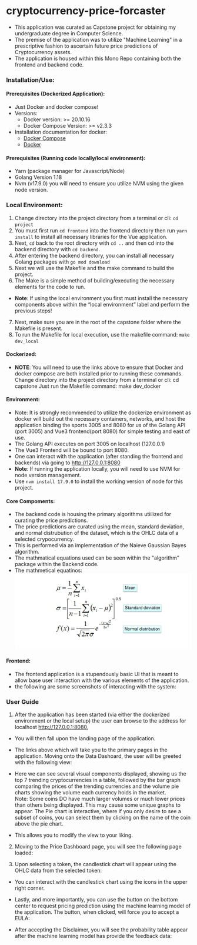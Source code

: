 # cryptocurrency-price-forcaster
- This application was curated as Capstone project for obtaining my undergraduate degree in Computer Science. 
- The premise of the application was to utilize "Machine Learning" in a prescriptive fashion to ascertain future price predictions of Cryptocurrency assets. 
- The application is housed within this Mono Repo containing both the frontend and backend code.

### Installation/Use:

#### Prerequisites (Dockerized Application):
- Just Docker and docker compose! 
- Versions:
    - Docker version:  >= 20.10.16
    - Docker Compose Version: >= v2.3.3  
- Installation documentation for docker:
    - [Docker Compose](https://docs.docker.com/compose/install/)
    - [Docker]()

#### Prerequisites (Running code locally/local environment):
- Yarn (package manager for Javascript/Node)
- Golang Version 1.18
- Nvm (v17.9.0) you will need to ensure you utilize NVM using the given node version.

### Local Environment:
1. Change directory into the project directory from a terminal or cli: ```cd project```
2. You must first run ```cd frontend``` into the frontend directory then run ```yarn install``` to install all necessary libraries for the Vue application. 
3. Next, ```cd``` back to the root directory with ```cd ..``` and then cd into the backend directory with ```cd backend```. 
4. After entering the backend directory, you can install all necessary Golang packages with ```go mod download```
5. Next we will use the Makefile and the make command to build the project.
6. The Make is a simple method of building/executing the necessary elements for the code to run.
- <b>Note</b>: If using the local environment you first must install the necessary components above within the “local environment” label and perform the previous steps!
7. Next, make sure you are in the root of the capstone folder where the Makefile is present. 
8. To run the Makefile for local execution, use the makefile command: ```make dev_local```

#### Dockerized:
- <b>NOTE</b>: You will need to use the links above to ensure that Docker and docker compose are both installed prior to running these commands.
Change directory into the project directory from a terminal or cli: cd capstone
Just run the Makefile command: make dev_docker

#### Environment:
- Note: It is strongly recommended to utilize the dockerize environment as docker will build out the necessary containers, networks, and host the application binding the sports 3005 and 8080 for us of the Golang API (port 3005) and Vue3 frontend(port 8080) for simple testing and east of use.
- The Golang API executes on port 3005 on localhost (127.0.0.1)
- The Vue3 Frontend will be bound to port 8080.
- One can interact with the application (after standing the frontend and backends) via going to http://127.0.0.1:8080
- <b>Note</b>: If running the application locally, you will need to use NVM for node version management.
- Use ```nvm install 17.9.0``` to install the working version of node for this project.
#### Core Compoments:
- The backend code is housing the primary algorithms utiilized for curating the price predictions. 
- The price predictions are curated using the mean, standard deviation, and normal distrubution of the dataset, which is the OHLC data of a selected crypocurrency. 
- This is performed via an implementation of the Naieve Gaussian Bayes algorithm. 
- The mathmatical equations used can be seen within the "algorithm" package within the Backend code.
- The mathmetical equatinos:
![Equation](./resources/images/maths.png)

#### Frontend:
- The frontend application is a stupendously basic UI that is meant to allow base user interaction with the various elements of the application.
- the following are some screenshots of interacting with the system:

### User Guide
1. After the application has been started (via either the dockerized environment or the local setup) the user can browse to the address for localhost http://127.0.0.1:8080,

- You will then fall upon the landing page of the application.

- The links above which will take you to the primary pages in the application. Moving onto the Data Dashoard, the user will be greeted with the following view:

- Here we can see several visual components displayed, showing us the top 7 trending cryptocurrencies in a table, followed by the bar graph comparing the prices of the trending currencies and the volume pie charts showing the volume each currency holds in the market.   
Note: Some coins DO have much larger volumes or much lower prices than others being displayed. This may cause some unique graphs to appear.
The Pie chart is interactive, where if you only desire to see a subset of coins, you can select them by clicking on the name of the coin above the pie chart. 

- This allows you to modify the view to your liking.

2. Moving to the Price Dashboard page, you will see the following page loaded: 

3. Upon selecting a token, the candlestick chart will appear using the OHLC data from the selected token:
- You can interact with the candlestick chart using the icons in the upper right corner.

- Lastly, and more importantly,  you can use the button on the bottom center to request pricing prediction using the machine learning model of the application. The button, when clicked, will force you to accept a EULA:
 
- After accepting the Disclaimer, you will see the probability table appear after the machine learning model has provide the feedback data:

